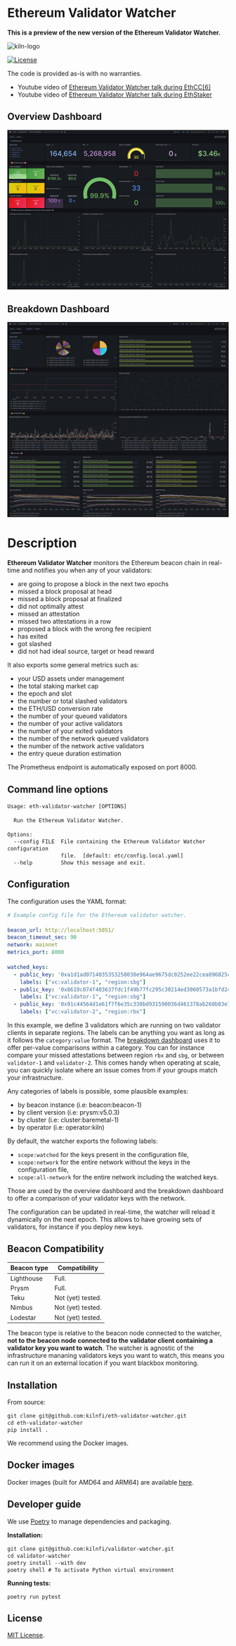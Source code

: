 # Ethereum Validator Watcher

**This is a preview of the new version of the Ethereum Validator Watcher.**

![kiln-logo](docs/img/Kiln_Logo-Transparent-Dark.svg)

[![License](https://img.shields.io/badge/license-MIT-blue)](https://opensource.org/licenses/MIT)

The code is provided as-is with no warranties.

- Youtube video of [Ethereum Validator Watcher talk during EthCC[6]](https://www.youtube.com/watch?v=SkyncLrME1g&t=12s&ab_channel=%5BEthCC%5DLivestream2)
- Youtube video of [Ethereum Validator Watcher talk during EthStaker](https://www.youtube.com/watch?v=JrGz5FROgEg)

## Overview Dashboard

![overview-dashboard](docs/img/watcher-overview.png)

## Breakdown Dashboard

![breakdown-dashboard](docs/img/watcher-breakdown.png)

# Description

**Ethereum Validator Watcher** monitors the Ethereum beacon chain in
real-time and notifies you when any of your validators:

- are going to propose a block in the next two epochs
- missed a block proposal at head
- missed a block proposal at finalized
- did not optimally attest
- missed an attestation
- missed two attestations in a row
- proposed a block with the wrong fee recipient
- has exited
- got slashed
- did not had ideal source, target or head reward

It also exports some general metrics such as:

- your USD assets under management
- the total staking market cap
- the epoch and slot
- the number or total slashed validators
- the ETH/USD conversion rate
- the number of your queued validators
- the number of your active validators
- the number of your exited validators
- the number of the network queued validators
- the number of the network active validators
- the entry queue duration estimation

The Prometheus endpoint is automatically exposed on port 8000.

## Command line options

```
Usage: eth-validator-watcher [OPTIONS]

  Run the Ethereum Validator Watcher.

Options:
  --config FILE  File containing the Ethereum Validator Watcher configuration
                 file.  [default: etc/config.local.yaml]
  --help         Show this message and exit.
```

## Configuration

The configuration uses the YAML format:

```yaml
# Example config file for the Ethereum validator watcher.

beacon_url: http://localhost:5051/
beacon_timeout_sec: 90
network: mainnet
metrics_port: 8000

watched_keys:
  - public_key: '0xa1d1ad0714035353258038e964ae9675dc0252ee22cea896825c01458e1807bfad2f9969338798548d9858a571f7425c'
    labels: ["vc:validator-1", "region:sbg"]
  - public_key: '0x8619c074f403637fdc1f49b77fc295c30214ed3060573a1bfd24caea1f25f7b8e6a9076b7c721076d807003c87956dc1'
    labels: ["vc:validator-1", "region:sbg"]
  - public_key: '0x91c44564d1e61f7f6e35c330bd931590036d461378ab260b83e77f012a47605a393b5a375bf591466b274dad0b0e8a25'
    labels: ["vc:validator-2", "region:rbx"]
```

In this example, we define 3 validators which are running on two
validator clients in separate regions. The labels can be anything you
want as long as it follows the `category:value` format. The
[breakdown dashboard](docs/img/watcher-breakdown.png) uses it to offer
per-value comparisons within a category. You can for instance compare your
missed attestations between region `rbx` and `sbg`, or between `validator-1`
and `validator-2`. This comes handy when operating at scale, you can
quickly isolate where an issue comes from if your groups match your
infrastructure.

Any categories of labels is possible, some plausible examples:

- by beacon instance (i.e: beacon:beacon-1)
- by client version (i.e: prysm:v5.0.3)
- by cluster (i.e: cluster:baremetal-1)
- by operator (i.e: operator:kiln)

By default, the watcher exports the following labels:

- `scope:watched` for the keys present in the configuration file,
- `scope:network` for the entire network without the keys in the configuration file,
- `scope:all-network` for the entire network including the watched keys.

Those are used by the overview dashboard and the breakdown dashboard
to offer a comparison of your validator keys with the network.

The configuration can be updated in real-time, the watcher will reload
it dynamically on the next epoch. This allows to have growing sets of
validators, for instance if you deploy new keys.

## Beacon Compatibility

Beacon type      | Compatibility
-----------------|------------------
Lighthouse       | Full.
Prysm            | Full.
Teku             | Not (yet) tested.
Nimbus           | Not (yet) tested.
Lodestar         | Not (yet) tested.

The beacon type is relative to the beacon node connected to the
watcher, **not to the beacon node connected to the validator client
containing a validator key you want to watch**. The watcher is
agnostic of the infrastructure mananing validators keys you want to
watch, this means you can run it on an external location if you want
blackbox monitoring.

## Installation

From source:

```
git clone git@github.com:kilnfi/eth-validator-watcher.git
cd eth-validator-watcher
pip install .
```

We recommend using the Docker images.

## Docker images

Docker images (built for AMD64 and ARM64) are available
[here](https://github.com/kilnfi/eth-validator-watcher/pkgs/container/eth-validator-watcher).

## Developer guide

We use [Poetry](https://python-poetry.org/) to manage dependencies and packaging.

**Installation:**

```
git clone git@github.com:kilnfi/validator-watcher.git
cd validator-watcher
poetry install --with dev
poetry shell # To activate Python virtual environment
```

**Running tests:**

```
poetry run pytest
```

## License

[MIT License](LICENSE).
